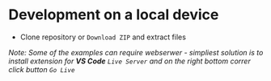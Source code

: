 # Development on a local device

- Clone repository or `Download ZIP` and extract files

_Note: Some of the examples can require webserwer - simpliest solution is to install extension for **VS Code** `Live Server` and on the right bottom correr click button `Go Live`_
